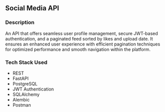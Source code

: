 ## Social Media API
### Description
An API that offers seamless user profile management, secure JWT-based authentication, and a paginated feed sorted by likes and upload date. It ensures an enhanced user experience with efficient pagination techniques for optimized performance and smooth navigation within the platform.
### Tech Stack Used
- REST
- FastAPI
- PostgreSQL
- JWT Authentication
- SQLAlchemy
- Alembic
- Postman
